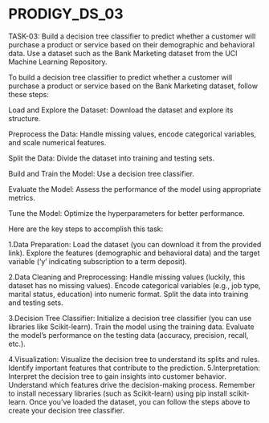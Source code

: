 # PRODIGY_DS_03
TASK-03:
Build a decision tree classifier to predict whether a customer will purchase a product or service based on their demographic and behavioral data. Use a dataset such as the Bank Marketing dataset from the UCI Machine Learning Repository.

To build a decision tree classifier to predict whether a customer will purchase a product or service based on the Bank Marketing dataset, follow these steps:

Load and Explore the Dataset: Download the dataset and explore its structure.

Preprocess the Data: Handle missing values, encode categorical variables, and scale numerical features.

Split the Data: Divide the dataset into training and testing sets.

Build and Train the Model: Use a decision tree classifier.

Evaluate the Model: Assess the performance of the model using appropriate metrics.

Tune the Model: Optimize the hyperparameters for better performance.

Here are the key steps to accomplish this task:

1.Data Preparation:
Load the dataset (you can download it from the provided link).
Explore the features (demographic and behavioral data) and the target variable (‘y’ indicating subscription to a term deposit).

2.Data Cleaning and Preprocessing:
Handle missing values (luckily, this dataset has no missing values).
Encode categorical variables (e.g., job type, marital status, education) into numeric format.
Split the data into training and testing sets.

3.Decision Tree Classifier:
Initialize a decision tree classifier (you can use libraries like Scikit-learn).
Train the model using the training data.
Evaluate the model’s performance on the testing data (accuracy, precision, recall, etc.).

4.Visualization:
Visualize the decision tree to understand its splits and rules.
Identify important features that contribute to the prediction.
5.Interpretation:
Interpret the decision tree to gain insights into customer behavior.
Understand which features drive the decision-making process.
Remember to install necessary libraries (such as Scikit-learn) using pip install scikit-learn. Once you’ve loaded the dataset, you can follow the steps above to create your decision tree classifier.
